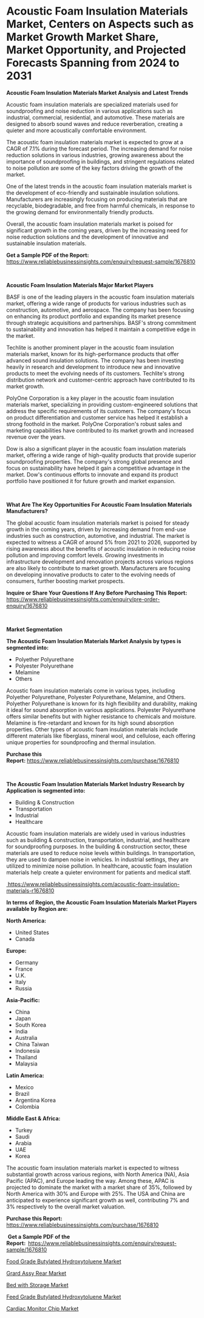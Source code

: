 <p><h1>Acoustic Foam Insulation Materials Market, Centers on Aspects such as Market Growth Market Share, Market Opportunity, and Projected Forecasts Spanning from 2024 to 2031</h1></p><p><strong>Acoustic Foam Insulation Materials Market Analysis and Latest Trends</strong></p>
<p><p>Acoustic foam insulation materials are specialized materials used for soundproofing and noise reduction in various applications such as industrial, commercial, residential, and automotive. These materials are designed to absorb sound waves and reduce reverberation, creating a quieter and more acoustically comfortable environment.</p><p>The acoustic foam insulation materials market is expected to grow at a CAGR of 7.1% during the forecast period. The increasing demand for noise reduction solutions in various industries, growing awareness about the importance of soundproofing in buildings, and stringent regulations related to noise pollution are some of the key factors driving the growth of the market.</p><p>One of the latest trends in the acoustic foam insulation materials market is the development of eco-friendly and sustainable insulation solutions. Manufacturers are increasingly focusing on producing materials that are recyclable, biodegradable, and free from harmful chemicals, in response to the growing demand for environmentally friendly products.</p><p>Overall, the acoustic foam insulation materials market is poised for significant growth in the coming years, driven by the increasing need for noise reduction solutions and the development of innovative and sustainable insulation materials.</p></p>
<p><strong>Get a Sample PDF of the Report:&nbsp;</strong> <a href="https://www.reliablebusinessinsights.com/enquiry/request-sample/1676810">https://www.reliablebusinessinsights.com/enquiry/request-sample/1676810</a></p>
<p>&nbsp;</p>
<p><strong>Acoustic Foam Insulation Materials Major Market Players</strong></p>
<p><p>BASF is one of the leading players in the acoustic foam insulation materials market, offering a wide range of products for various industries such as construction, automotive, and aerospace. The company has been focusing on enhancing its product portfolio and expanding its market presence through strategic acquisitions and partnerships. BASF's strong commitment to sustainability and innovation has helped it maintain a competitive edge in the market.</p><p>Techlite is another prominent player in the acoustic foam insulation materials market, known for its high-performance products that offer advanced sound insulation solutions. The company has been investing heavily in research and development to introduce new and innovative products to meet the evolving needs of its customers. Techlite's strong distribution network and customer-centric approach have contributed to its market growth.</p><p>PolyOne Corporation is a key player in the acoustic foam insulation materials market, specializing in providing custom-engineered solutions that address the specific requirements of its customers. The company's focus on product differentiation and customer service has helped it establish a strong foothold in the market. PolyOne Corporation's robust sales and marketing capabilities have contributed to its market growth and increased revenue over the years.</p><p>Dow is also a significant player in the acoustic foam insulation materials market, offering a wide range of high-quality products that provide superior soundproofing properties. The company's strong global presence and focus on sustainability have helped it gain a competitive advantage in the market. Dow's continuous efforts to innovate and expand its product portfolio have positioned it for future growth and market expansion.</p></p>
<p>&nbsp;</p>
<p><strong>What Are The Key Opportunities For Acoustic Foam Insulation Materials Manufacturers?</strong></p>
<p><p>The global acoustic foam insulation materials market is poised for steady growth in the coming years, driven by increasing demand from end-use industries such as construction, automotive, and industrial. The market is expected to witness a CAGR of around 5% from 2021 to 2026, supported by rising awareness about the benefits of acoustic insulation in reducing noise pollution and improving comfort levels. Growing investments in infrastructure development and renovation projects across various regions are also likely to contribute to market growth. Manufacturers are focusing on developing innovative products to cater to the evolving needs of consumers, further boosting market prospects.</p></p>
<p><strong>Inquire or Share Your Questions If Any Before Purchasing This Report:</strong> <a href="https://www.reliablebusinessinsights.com/enquiry/pre-order-enquiry/1676810">https://www.reliablebusinessinsights.com/enquiry/pre-order-enquiry/1676810</a></p>
<p>&nbsp;</p>
<p><strong>Market Segmentation</strong></p>
<p><strong>The Acoustic Foam Insulation Materials Market Analysis by types is segmented into:</strong></p>
<p><ul><li>Polyether Polyurethane</li><li>Polyester Polyurethane</li><li>Melamine</li><li>Others</li></ul></p>
<p><p>Acoustic foam insulation materials come in various types, including Polyether Polyurethane, Polyester Polyurethane, Melamine, and Others. Polyether Polyurethane is known for its high flexibility and durability, making it ideal for sound absorption in various applications. Polyester Polyurethane offers similar benefits but with higher resistance to chemicals and moisture. Melamine is fire-retardant and known for its high sound absorption properties. Other types of acoustic foam insulation materials include different materials like fiberglass, mineral wool, and cellulose, each offering unique properties for soundproofing and thermal insulation.</p></p>
<p><strong>Purchase this Report:&nbsp;</strong><a href="https://www.reliablebusinessinsights.com/purchase/1676810">https://www.reliablebusinessinsights.com/purchase/1676810</a></p>
<p>&nbsp;</p>
<p><strong>The Acoustic Foam Insulation Materials Market Industry Research by Application is segmented into:</strong></p>
<p><ul><li>Building & Construction</li><li>Transportation</li><li>Industrial</li><li>Healthcare</li></ul></p>
<p><p>Acoustic foam insulation materials are widely used in various industries such as building & construction, transportation, industrial, and healthcare for soundproofing purposes. In the building & construction sector, these materials are used to reduce noise levels within buildings. In transportation, they are used to dampen noise in vehicles. In industrial settings, they are utilized to minimize noise pollution. In healthcare, acoustic foam insulation materials help create a quieter environment for patients and medical staff.</p></p>
<p><a href="https://www.reliablebusinessinsights.com/acoustic-foam-insulation-materials-r1676810">&nbsp;https://www.reliablebusinessinsights.com/acoustic-foam-insulation-materials-r1676810</a></p>
<p><strong>In terms of Region, the Acoustic Foam Insulation Materials Market Players available by Region are:</strong></p>
<p>
    <p> <strong> North America: </strong>
        <ul>
            <li>United States</li>
            <li>Canada</li>
        </ul>
        </p> 
    <p> <strong> Europe: </strong>
        <ul>
            <li>Germany</li>
            <li>France</li>
            <li>U.K.</li>
            <li>Italy</li>
            <li>Russia</li>
        </ul>
        </p> 
    <p> <strong> Asia-Pacific: </strong>
        <ul>
            <li>China</li>
            <li>Japan</li>
            <li>South Korea</li>
            <li>India</li>
            <li>Australia</li>
            <li>China Taiwan</li>
            <li>Indonesia</li>
            <li>Thailand</li>
            <li>Malaysia</li>
        </ul>
        </p> 
    <p> <strong> Latin America: </strong>
        <ul>
            <li>Mexico</li>
            <li>Brazil</li>
            <li>Argentina Korea</li>
            <li>Colombia</li>
        </ul>
        </p> 
    <p> <strong> Middle East & Africa: </strong>
        <ul>
            <li>Turkey</li>
            <li>Saudi</li>
            <li>Arabia</li>
            <li>UAE</li>
            <li>Korea</li>
        </ul>
    </p>
    </p>
<p><p>The acoustic foam insulation materials market is expected to witness substantial growth across various regions, with North America (NA), Asia Pacific (APAC), and Europe leading the way. Among these, APAC is projected to dominate the market with a market share of 35%, followed by North America with 30% and Europe with 25%. The USA and China are anticipated to experience significant growth as well, contributing 7% and 3% respectively to the overall market valuation.</p></p>
<p><strong>Purchase this Report: </strong><a href="https://www.reliablebusinessinsights.com/purchase/1676810">https://www.reliablebusinessinsights.com/purchase/1676810</a></p>
<p>&nbsp;<strong>Get a Sample PDF of the Report:&nbsp;&nbsp;</strong><a href="https://www.reliablebusinessinsights.com/enquiry/request-sample/1676810">https://www.reliablebusinessinsights.com/enquiry/request-sample/1676810</a></p>
<p><strong></strong></p>
<p><p><a href="https://github.com/brittnycachero596/Market-Research-Report-List-1/blob/main/food-grade-butylated-hydroxytoluene-market.md">Food Grade Butylated Hydroxytoluene Market</a></p><p><a href="https://www.linkedin.com/pulse/grard-assy-rear-market-global-regional-analysis-focus-region-b7ykc">Grard Assy Rear Market</a></p><p><a href="https://medium.com/@esmeraldaezzy1561/an-in-depth-analysis-of-the-global-bed-with-storage-market-scope-and-its-rapid-growing-4-5-58aebe4759fe">Bed with Storage Market</a></p><p><a href="https://github.com/ChloeConn57/Market-Research-Report-List-1/blob/main/feed-grade-butylated-hydroxytoluene-market.md">Feed Grade Butylated Hydroxytoluene Market</a></p><p><a href="https://www.linkedin.com/pulse/cardiac-monitor-chip-market-outlook-forecast-from-2024-2031-vw43c">Cardiac Monitor Chip Market</a></p></p>